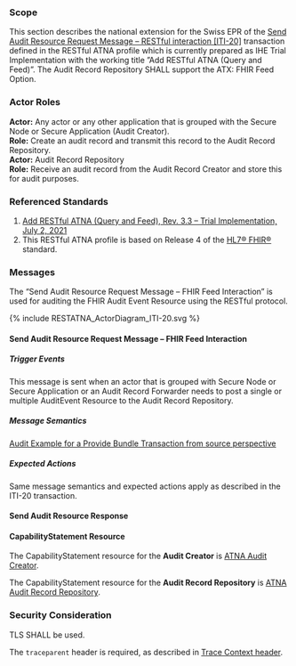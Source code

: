 ### Scope

This section describes the national extension for the Swiss EPR of the [Send Audit Resource Request Message – 
RESTful interaction [ITI-20]](https://www.ihe.net/uploadedFiles/Documents/ITI/IHE_ITI_Suppl_RESTful-ATNA.pdf) transaction defined in the RESTful ATNA profile which is currently prepared as IHE 
Trial Implementation with the working title ”Add RESTful ATNA (Query and Feed)”. The Audit Record Repository SHALL support the ATX: FHIR Feed Option.

### Actor Roles

**Actor:** Any actor or any other application that is grouped with the Secure Node or Secure Application (Audit Creator).  
**Role:** Create an audit record and transmit this record to the Audit Record Repository.   
**Actor:** Audit Record Repository  
**Role:** Receive an audit record from the Audit Record Creator and store this for audit purposes.

### Referenced Standards

1. [Add RESTful ATNA (Query and Feed), Rev. 3.3 – Trial Implementation, July 2, 2021](https://www.ihe.net/uploadedFiles/Documents/ITI/IHE_ITI_Suppl_RESTful-ATNA.pdf)  
2. This RESTful ATNA profile is based on Release 4 of the [HL7® FHIR®](https://hl7.org/fhir/R4/index.html) standard.

### Messages

The “Send Audit Resource Request Message – FHIR Feed Interaction” is used for auditing the FHIR Audit Event Resource using the RESTful protocol. 

<div>{% include RESTATNA_ActorDiagram_ITI-20.svg %}</div>

#### Send Audit Resource Request Message – FHIR Feed Interaction

##### Trigger Events

This message is sent when an actor that is grouped with Secure Node or Secure Application or an
Audit Record Forwarder needs to post a single or multiple AuditEvent Resource to the Audit Record
Repository.

##### Message Semantics

[Audit Example for a Provide Bundle Transaction from source perspective](AuditEvent-ex-auditProvideBundle-source.html)

##### Expected Actions

Same message semantics and expected actions apply as described in the ITI-20 transaction.

#### Send Audit Resource Response

#### CapabilityStatement Resource

The CapabilityStatement resource for the **Audit Creator** is
[ATNA Audit Creator](CapabilityStatement-CH.ATNA.AuditCreator.html).

The CapabilityStatement resource for the **Audit Record Repository** is
[ATNA Audit Record Repository](CapabilityStatement-CH.ATNA.AuditRecordRepository.html).

### Security Consideration

TLS SHALL be used.

The `traceparent` header is required, as described in [Trace Context header](tracecontext.html).
